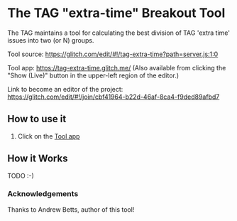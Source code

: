 # The TAG "extra-time" Breakout Tool

The TAG maintains a tool for calculating the best division of TAG 'extra time' issues into two (or N) groups.


Tool source: https://glitch.com/edit/#!/tag-extra-time?path=server.js:1:0

Tool app: https://tag-extra-time.glitch.me/ (Also available from clicking the "Show (Live)" button in the 
upper-left region of the editor.)

Link to become an editor of the project: https://glitch.com/edit/#!/join/cbf41964-b22d-46af-8ca4-f9ded89afbd7

## How to use it

1. Click on the [Tool app](https://tag-extra-time.glitch.me/)

## How it Works

TODO :-)

### Acknowledgements

Thanks to Andrew Betts, author of this tool!
